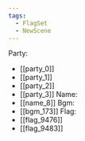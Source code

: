 ```yaml
---
tags:
  - FlagSet
  - NewScene
---
```

Party:
- [[party_0]]
- [[party_1]]
- [[party_2]]
- [[party_3]]
Name:
- [[name_8]]
Bgm:
- [[bgm_173]]
Flag:
- [[flag_9476]]
- [[flag_9483]]
